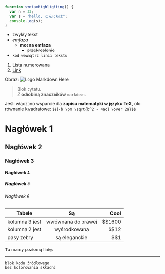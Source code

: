 ```javascript
function syntaxHighlighting() {
  var n = 33;
  var s = "hello, こんにちは";
  console.log(s);
}
```

* zwykły tekst
* *emfaza*
  * **mocna emfaza**
    * ~~przekreślenie~~
* `kod wewnątrz linii tekstu`

1. Lista numerowana
2. [Link](https://www.google.com)


Obraz: ![Logo Markdown Here](/images/icon24.png)


> Blok cytatu.  
> *Z* **odrobiną znaczników** `markdown`.

Jeśli włączono wsparcie dla **zapisu matematyki w języku TeX**, oto równanie kwadratowe:
`$${-b \pm \sqrt{b^2 - 4ac} \over 2a}$$`

# Nagłówek 1
## Nagłówek 2
### Nagłówek 3
#### Nagłówek 4
##### Nagłówek 5
###### Nagłówek 6
  
| Tabele        | Są           | Cool  |
| ------------- |:-------------:| -----:|
| kolumna 3 jest   | wyrównana do prawej | $$1600 |
| kolumna 2 jest   | wyśrodkowana      |   $$12 |
| pasy zebry | są eleganckie      |    $$1 |

Tu mamy poziomą linię:

---

```
blok kodu źródłowego
bez kolorowania składni
```

